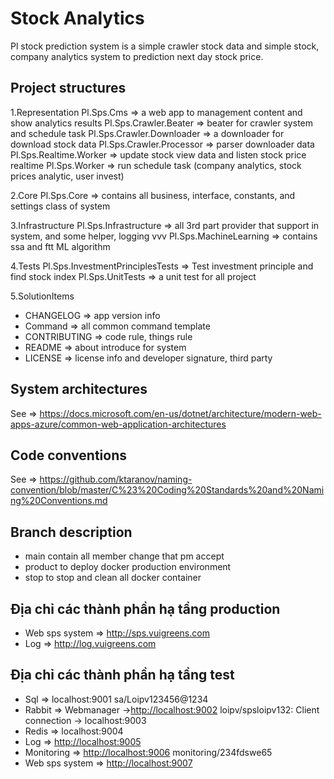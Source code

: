 ﻿# Stock Analytics

Pl stock prediction system is a  simple crawler stock data and simple stock, company analytics system to prediction next day stock price.

## Project structures

 1.Representation
  Pl.Sps.Cms => a web app to management content and show analytics results
  Pl.Sps.Crawler.Beater => beater for crawler system and schedule task
  Pl.Sps.Crawler.Downloader => a downloader for download stock data
  Pl.Sps.Crawler.Processor => parser downloader data
  Pl.Sps.Realtime.Worker => update stock view data and listen stock price realtime
  Pl.Sps.Worker => run schedule task (company analytics, stock prices analytic, user invest)

 2.Core
  Pl.Sps.Core => contains all business, interface, constants, and settings class of system

 3.Infrastructure
  Pl.Sps.Infrastructure => all 3rd part provider that support in system, and some helper, logging vvv
  Pl.Sps.MachineLearning => contains ssa and ftt ML algorithm

 4.Tests
  Pl.Sps.InvestmentPrinciplesTests => Test investment principle and find stock index
  Pl.Sps.UnitTests => a unit test for all project

 5.SolutionItems

- CHANGELOG => app version info
- Command => all common command template
- CONTRIBUTING => code rule, things rule
- README => about introduce for system
- LICENSE => license info and developer signature, third party

## System architectures

 See => <https://docs.microsoft.com/en-us/dotnet/architecture/modern-web-apps-azure/common-web-application-architectures>

## Code conventions

 See => <https://github.com/ktaranov/naming-convention/blob/master/C%23%20Coding%20Standards%20and%20Naming%20Conventions.md>

## Branch description

- main contain all member change that pm accept
- product to deploy docker production environment
- stop to stop and clean all docker container

## Địa chỉ các thành phần hạ tầng production

- Web sps system => <http://sps.vuigreens.com>
- Log => <http://log.vuigreens.com>

## Địa chỉ các thành phần hạ tầng test

- Sql => localhost:9001 sa/Loipv123456@1234
- Rabbit => Webmanager -><http://localhost:9002>  loipv/spsloipv132: Client connection -> localhost:9003
- Redis => localhost:9004
- Log => <http://localhost:9005>
- Monitoring => <http://localhost:9006> monitoring/234fdswe65
- Web sps system => <http://localhost:9007>
